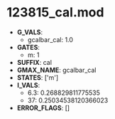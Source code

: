 # 123815_cal.mod

- **G_VALS**:
  - gcalbar_cal: 1.0
- **GATES**:
  - m: 1
- **SUFFIX**: cal
- **GMAX_NAME**: gcalbar_cal
- **STATES**: ['m']
- **I_VALS**:
  - 6.3: 0.268829811775535
  - 37: 0.25034538120366023
- **ERROR_FLAGS**: []
